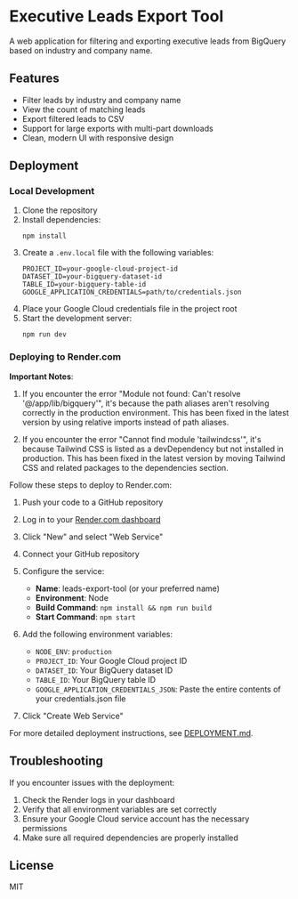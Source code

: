 # Executive Leads Export Tool

A web application for filtering and exporting executive leads from BigQuery based on industry and company name.

## Features

- Filter leads by industry and company name
- View the count of matching leads
- Export filtered leads to CSV
- Support for large exports with multi-part downloads
- Clean, modern UI with responsive design

## Deployment

### Local Development

1. Clone the repository
2. Install dependencies:
   ```
   npm install
   ```
3. Create a `.env.local` file with the following variables:
   ```
   PROJECT_ID=your-google-cloud-project-id
   DATASET_ID=your-bigquery-dataset-id
   TABLE_ID=your-bigquery-table-id
   GOOGLE_APPLICATION_CREDENTIALS=path/to/credentials.json
   ```
4. Place your Google Cloud credentials file in the project root
5. Start the development server:
   ```
   npm run dev
   ```

### Deploying to Render.com

**Important Notes**: 

1. If you encounter the error "Module not found: Can't resolve '@/app/lib/bigquery'", it's because the path aliases aren't resolving correctly in the production environment. This has been fixed in the latest version by using relative imports instead of path aliases.

2. If you encounter the error "Cannot find module 'tailwindcss'", it's because Tailwind CSS is listed as a devDependency but not installed in production. This has been fixed in the latest version by moving Tailwind CSS and related packages to the dependencies section.

Follow these steps to deploy to Render.com:

1. Push your code to a GitHub repository
2. Log in to your [Render.com dashboard](https://dashboard.render.com/)
3. Click "New" and select "Web Service"
4. Connect your GitHub repository
5. Configure the service:
   - **Name**: leads-export-tool (or your preferred name)
   - **Environment**: Node
   - **Build Command**: `npm install && npm run build`
   - **Start Command**: `npm start`
6. Add the following environment variables:
   - `NODE_ENV`: `production`
   - `PROJECT_ID`: Your Google Cloud project ID
   - `DATASET_ID`: Your BigQuery dataset ID
   - `TABLE_ID`: Your BigQuery table ID
   - `GOOGLE_APPLICATION_CREDENTIALS_JSON`: Paste the entire contents of your credentials.json file

7. Click "Create Web Service"

For more detailed deployment instructions, see [DEPLOYMENT.md](DEPLOYMENT.md).

## Troubleshooting

If you encounter issues with the deployment:

1. Check the Render logs in your dashboard
2. Verify that all environment variables are set correctly
3. Ensure your Google Cloud service account has the necessary permissions
4. Make sure all required dependencies are properly installed

## License

MIT